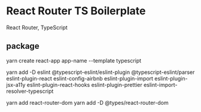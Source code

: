 # React Router TS Boilerplate

React Router, TypeScript

## package

yarn create react-app app-name --template typescript

yarn add -D eslint @typescript-eslint/eslint-plugin @typescript-eslint/parser eslint-plugin-react eslint-config-airbnb eslint-plugin-import eslint-plugin-jsx-a11y eslint-plugin-react-hooks eslint-plugin-prettier eslint-import-resolver-typescript

yarn add react-router-dom
yarn add -D @types/react-router-dom
